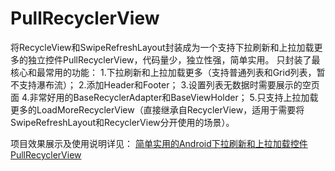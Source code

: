 # PullRecyclerView
将RecycleView和SwipeRefreshLayout封装成为一个支持下拉刷新和上拉加载更多的独立控件PullRecyclerView，代码量少，独立性强，简单实用。
只封装了最核心和最常用的功能：
1.下拉刷新和上拉加载更多（支持普通列表和Grid列表，暂不支持瀑布流）；
2.添加Header和Footer；
3.设置列表无数据时需要展示的空页面
4.非常好用的BaseRecyclerAdapter和BaseViewHolder；
5.只支持上拉加载更多的LoadMoreRecyclerView（直接继承自RecyclerView，适用于需要将SwipeRefreshLayout和RecyclerView分开使用的场景）。

项目效果展示及使用说明详见：
[简单实用的Android下拉刷新和上拉加载控件PullRecyclerView](http://www.jianshu.com/p/b178276c1443)
